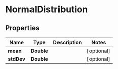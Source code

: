 

# NormalDistribution

## Properties

Name | Type | Description | Notes
------------ | ------------- | ------------- | -------------
**mean** | **Double** |  |  [optional]
**stdDev** | **Double** |  |  [optional]



